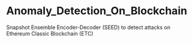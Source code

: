 # Anomaly_Detection_On_Blockchain
Snapshot Ensemble Encoder-Decoder (SEED) to detect attacks on Ethereum Classic Blockchain (ETC)

